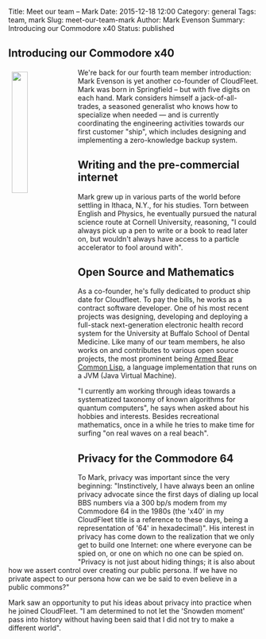 Title:  Meet our team – Mark
Date: 2015-12-18 12:00
Category: general
Tags: team, mark
Slug: meet-our-team-mark
Author: Mark Evenson
Summary: Introducing our Commodore x40
Status: published

## Introducing our Commodore x40

<img class="intro-image" src="{filename}/img/Mark.png" style="float: left; width: 25%; margin: 0.5em">

We're back for our fourth team member introduction: Mark Evenson is
yet another co-founder of CloudFleet.  Mark was born in Springfield –
but with five digits on each hand. Mark considers himself a
jack-of-all-trades, a seasoned generalist who knows how to specialize
when needed — and is currently coordinating the engineering activities
towards our first customer "ship", which includes designing and
implementing a zero-knowledge backup system.

## Writing and the pre-commercial internet
Mark grew up in various parts of the world before settling in Ithaca,
N.Y., for his studies. Torn between English and Physics, he eventually
pursued the natural science route at Cornell University, reasoning, "I
could always pick up a pen to write or a book to read later on, but
wouldn't always have access to a particle accelerator to fool around
with".

## Open Source and Mathematics  
As a co-founder, he's fully dedicated to product ship date for
Cloudfleet. To pay the bills, he works as a contract software
developer. One of his most recent projects was designing, developing
and deploying a full-stack next-generation electronic health record
system for the University at Buffalo School of Dental Medicine. Like
many of our team members, he also works on and contributes to various
open source projects, the most prominent being
[Armed Bear Common Lisp](http://abcl.org), a language implementation
that runs on a JVM (Java Virtual Machine).

"I currently am working through ideas towards a systematized taxonomy
of known algorithms for quantum computers", he says when asked about
his hobbies and interests. Besides recreational mathematics, once in a
while he tries to make time for surfing "on real waves on a real
beach".

## Privacy for the Commodore 64  
To Mark, privacy was important since the very beginning:
"Instinctively, I have always been an online privacy advocate since
the first days of dialing up local BBS numbers via a 300 bp/s modem
from my Commodore 64 in the 1980s (the 'x40' in my CloudFleet title is
a reference to these days, being a representation of '64' in
hexadecimal)". His interest in privacy has come down to the
realization that we only get to build one Internet: one where everyone
can be spied on, or one on which no one can be spied on. "Privacy is
not just about hiding things; it is also about how we assert control
over creating our public persona.  If we have no private aspect to our
persona how can we be said to even believe in a public commons?"

Mark saw an opportunity to put his ideas about privacy into practice
when he joined CloudFleet. "I am determined to not let the 'Snowden
moment' pass into history without having been said that I did not try
to make a different world".


